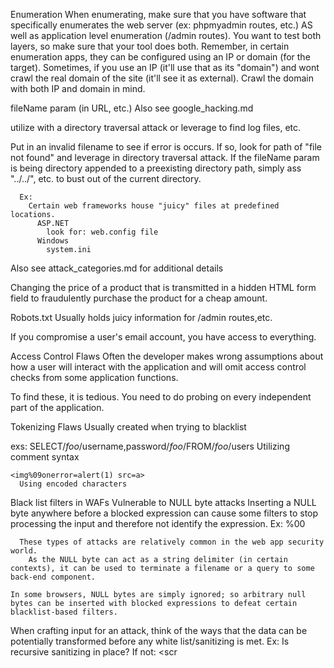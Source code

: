 Enumeration
  When enumerating, make sure that you have software that specifically enumerates the web server (ex: phpmyadmin routes, etc.) AS well as application level enumeration (/admin routes).  You want to test both layers, so make sure that your tool does both.
    Remember, in certain enumeration apps, they can be configured using an IP or domain (for the target).
      Sometimes, if you use an IP (it'll use that as its "domain") and wont crawl the real domain of the site (it'll see it as external).  Crawl the domain with both IP and domain in mind.



fileName param (in URL, etc.)
  Also see google_hacking.md
  
  utilize with a directory traversal attack or leverage to find log files, etc.

  Put in an invalid filename to see if error is occurs.
    If so, look for path of "file not found" and leverage in directory traversal attack.
      If the fileName param is being directory appended to a preexisting directory path, simply ass "../../", etc. to bust out of the current directory.

      Ex: 
        Certain web frameworks house "juicy" files at predefined locations.  
          ASP.NET
            look for: web.config file
          Windows
            system.ini

Also see attack_categories.md for additional details

Changing the price of a product that is transmitted in a hidden HTML form field to fraudulently purchase the product for a cheap amount.

Robots.txt
  Usually holds juicy information for /admin routes,etc.  

If you compromise a user's email account, you have access to everything.

Access Control Flaws
  Often the developer makes wrong assumptions about how a user will interact with the application and will omit access control checks from some application functions.

  To find these, it is tedious.  You need to do probing on every independent part of the application.

Tokenizing Flaws
  Usually created when trying to blacklist

  exs:
    SELECT/*foo*/username,password/*foo*/FROM/*foo*/users
      Utilizing comment syntax


    <img%09onerror=alert(1) src=a>
      Using encoded characters


  Black list filters in WAFs
    Vulnerable to NULL byte attacks
      Inserting a NULL byte anywhere before a blocked expression can cause some filters to stop processing the input and therefore not identify the expression.
        Ex: %00<script>alert('muhah')</script>

      These types of attacks are relatively common in the web app security world.
        As the NULL byte can act as a string delimiter (in certain contexts), it can be used to terminate a filename or a query to some back-end component.

    In some browsers, NULL bytes are simply ignored; so arbitrary null bytes can be inserted with blocked expressions to defeat certain blacklist-based filters.

When crafting input for an attack, think of the ways that the data can be potentially transformed before any white list/sanitizing is met.
  Ex: Is recursive sanitizing in place?
    If not: <scr<script>ipt> becomes <script>

  Ex: If the application first removes ../ recursively and then removes ..\ recursively then the following input can be used to defeat the validation
      ....\/

      If recurive sanitization occurs, when if one one problematic character leads to another.  There could be an recurive loop that crashes the server.

In many apps, admin functions are implemented within the app itself (and is accessible through the same web interface as its core functionality)
      Thus greatly opens up the attack surface.
        Often times, apps dont implement effective access control of some of their admin functions.  Thus, can attacker may find a means of creating a new user account with powerful privs.

        Admin functions usually involves displaying data that originated from ordinary users.  Any XSS flaws within that admin interface can be a huge point of concern.

        Admin functionality is often subjected to less stringent security testing because its users are "trusted" or pen-testers are given access to only low-privileged accounts.

HTTP Responses
  301 Moved Permanently
    Redirects the browser permanently to a different URL (which is specified in the Location header.)
      The client should use the new URL in the future rather than the original.

    Any way to inject MtM a response and inject a 301 to another domain?


HTTP Headers
  Expires, Pragma headers
    Are leveraged to tell the browser to cache the response.  If you're doing an attack, you can always instruct the clients to cache the contents so when the website changes it's code, it doesn't really matter (unless the cache is flushed).

  Set-Cookie
    The domain flag of this header specifies the domain for which the cookie is valid.  This must be the same or a parent of the domain from which the cookie is received.
        So, if a webhost hosts websites on subdomains (*.webhost.com). Could an attacker access the cookies that were set on the parent (assuming the path flag isn't set)?


  Refer
      If sensitive information is kept in the URL, it can be easily seen in the referer header if a link is followed.
          What about a person on a website with a sensitive URL and then they click on an ad link, this information can be leaked to the ad's server.  
              Implications for HTTPS? I believe that it is obfuscated from view in this context.

  For other idea of potential attacks
    Look in HTTP_Methods.md


Create a public proxy server on AWS that injects affiliate cookies into browsers.  This gives attackers a financial edge.